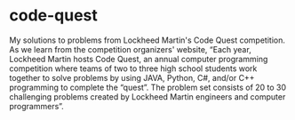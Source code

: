# code-quest
My solutions to problems from Lockheed Martin's Code Quest competition.
As we learn from the competition organizers' website, “Each year, Lockheed Martin hosts Code Quest, an annual computer programming competition where teams of two to three high school students work together to solve problems by using JAVA, Python, C#, and/or C++ programming to complete the “quest”. The problem set consists of 20 to 30 challenging problems created by Lockheed Martin engineers and computer programmers”.
